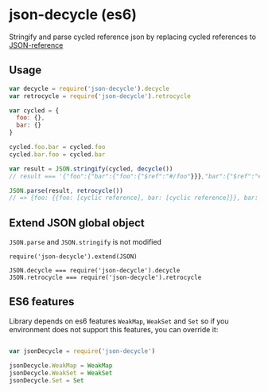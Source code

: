 json-decycle (es6)
============

Stringify and parse cycled reference json by replacing cycled references to [JSON-reference](https://json-spec.readthedocs.io/reference.html)

Usage
-----

```javascript
var decycle = require('json-decycle').decycle
var retrocycle = require('json-decycle').retrocycle

var cycled = {
  foo: {},
  bar: {}
}

cycled.foo.bar = cycled.foo
cycled.bar.foo = cycled.bar

var result = JSON.stringify(cycled, decycle())
// result === '{"foo":{"bar":{"foo":{"$ref":"#/foo"}}},"bar":{"$ref":"#/foo/bar"}}'

JSON.parse(result, retrocycle())
// => {foo: {{foo: [cyclic reference], bar: [cyclic reference]}}, bar: {{foo: [cyclic reference], bar: [cyclic reference]}}}

```

Extend JSON global object
-------------------------

`JSON.parse` and `JSON.stringify` is not modified

```
require('json-decycle').extend(JSON)

JSON.decycle === require('json-decycle').decycle
JSON.retrocycle === require('json-decycle').retrocycle

```

ES6 features
------------

Library depends on es6 features `WeakMap`, `WeakSet` and `Set` so if you environment does not support this features, you can override it:

```javascript

var jsonDecycle = require('json-decycle')

jsonDecycle.WeakMap = WeakMap
jsonDecycle.WeakSet = WeakSet
jsonDecycle.Set = Set

```
